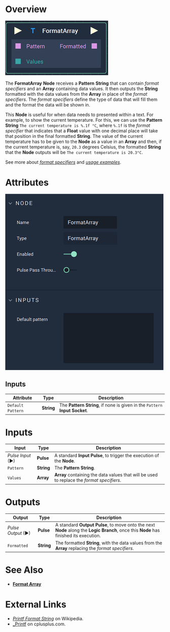 # Overview

![The FormatArray Node.](../../.gitbook/assets/formatarraynode.png)

The **FormatArray** **Node** receives a **Pattern** **String** that can contain *format specifiers* and an **Array** containing data values. It then outputs the **String** formatted with the data values from the **Array** in place of the *format specifiers*. The *format specifiers* define the type of data that will fill them and the format the data will be shown in.

This **Node** is useful for when data needs to presented within a text. For example, to show the current temperature. For this, we can use the **Pattern** **String** `The current temperature is %.1f °C`, where `%.1f` is the _format specifier_ that indicates that a **Float** value with one decimal place will take that position in the final formatted **String**. The value of the current temperature has to be given to the **Node** as a value in an **Array** and then, if the current temperature is, say, `20.3` degrees Celsius, the formatted **String** that the **Node** outputs will be `The current temperature is 20.3°C`.

See more about [*format specifiers*](format.md#format-specifiers) and [*usage examples*](format.md#usage-examples).




# Attributes

![The FormatArray Node Attributes.](../../.gitbook/assets/formatarrayattributes.png)

## Inputs

|Attribute|Type|Description|
|---|---|---|
| `Default Pattern` | **String** | The **Pattern String**, if none is given in the `Pattern` **Input Socket**. |



# Inputs

|Input|Type|Description|
|---|---|---|
|*Pulse Input* (►)|**Pulse**|A standard **Input Pulse**, to trigger the execution of the **Node**.|
| `Pattern` | **String** | The **Pattern String**. |
| `Values` | **Array** | **Array** containing the data values that will be used to replace the *format specifiers*. |

# Outputs

|Output|Type|Description|
|---|---|---|
|*Pulse Output* (►)|**Pulse**|A standard **Output Pulse**, to move onto the next **Node** along the **Logic Branch**, once this **Node** has finished its execution.|
| `Formatted` | **String** | The formatted **String**, with the data values from the **Array** replacing the *format specifiers*. |

# See Also

* [**Format Array**](formatarray.md)

# External Links

* [_Printf Format String_](https://en.wikipedia.org/wiki/Printf_format_string) on Wikipedia.
* [_Printf](https://www.cplusplus.com/reference/cstdio/printf/) on cplusplus.com.

